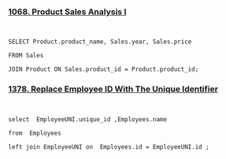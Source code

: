 
### [1068. Product Sales Analysis I](https://leetcode.com/problems/product-sales-analysis-i/)

```mysql
  

SELECT Product.product_name, Sales.year, Sales.price

FROM Sales

JOIN Product ON Sales.product_id = Product.product_id;

```


### [1378. Replace Employee ID With The Unique Identifier](https://leetcode.com/problems/replace-employee-id-with-the-unique-identifier/)

```mysql


select  EmployeeUNI.unique_id ,Employees.name

from  Employees

left join EmployeeUNI on  Employees.id = EmployeeUNI.id ;
```

